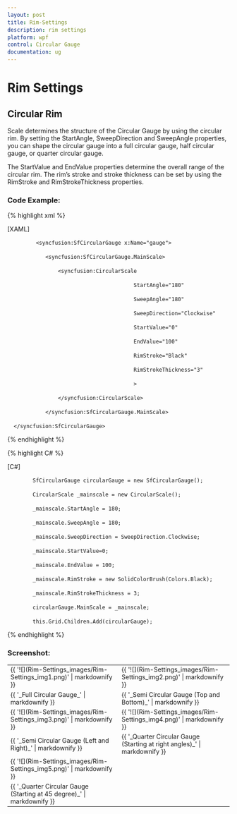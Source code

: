 ```yaml
---
layout: post
title: Rim-Settings
description: rim settings
platform: wpf
control: Circular Gauge
documentation: ug
---
```


# Rim Settings

## Circular Rim

Scale determines the structure of the Circular Gauge by using the circular rim. By setting the StartAngle, SweepDirection and SweepAngle properties, you can shape the circular gauge into a full circular gauge, half circular gauge, or quarter circular gauge.

The StartValue and EndValue properties determine the overall range of the circular rim. The rim’s stroke and stroke thickness can be set by using the RimStroke and RimStrokeThickness properties.

### Code Example:

{% highlight xml %}

[XAML]

             <syncfusion:SfCircularGauge x:Name="gauge">

                <syncfusion:SfCircularGauge.MainScale>

                    <syncfusion:CircularScale 

                                            StartAngle="180" 

                                            SweepAngle="180"

                                            SweepDirection="Clockwise"

                                            StartValue="0" 

                                            EndValue="100"

                                            RimStroke="Black" 

                                            RimStrokeThickness="3"

                                            >

                    </syncfusion:CircularScale>

                </syncfusion:SfCircularGauge.MainScale>

      </syncfusion:SfCircularGauge>

{% endhighlight %}


{% highlight C# %}

[C#]

            SfCircularGauge circularGauge = new SfCircularGauge();

            CircularScale _mainscale = new CircularScale();

            _mainscale.StartAngle = 180;

            _mainscale.SweepAngle = 180;

            _mainscale.SweepDirection = SweepDirection.Clockwise;

            _mainscale.StartValue=0;

            _mainscale.EndValue = 100;

            _mainscale.RimStroke = new SolidColorBrush(Colors.Black);

            _mainscale.RimStrokeThickness = 3;

            circularGauge.MainScale = _mainscale;

            this.Grid.Children.Add(circularGauge);
{% endhighlight %}




### Screenshot:



<table>
<tr>
<td>
{{ '![](Rim-Settings_images/Rim-Settings_img1.png)' | markdownify }}

</td><td>
{{ '![](Rim-Settings_images/Rim-Settings_img2.png)' | markdownify }}

</td></tr>
<tr>
<td>
{{ '_Full Circular Gauge_' | markdownify }}</td><td>
{{ '_Semi Circular Gauge (Top and Bottom)_' | markdownify }}</td></tr>
<tr>
<td>
{{ '![](Rim-Settings_images/Rim-Settings_img3.png)' | markdownify }}

</td><td>
{{ '![](Rim-Settings_images/Rim-Settings_img4.png)' | markdownify }}

</td></tr>
<tr>
<td>
{{ '_Semi Circular Gauge (Left and Right)_' | markdownify }}</td><td>
{{ '_Quarter Circular Gauge (Starting at right angles)_' | markdownify }}</td></tr>
<tr>
<td>
{{ '![](Rim-Settings_images/Rim-Settings_img5.png)' | markdownify }}

</td><td>
</td></tr>
<tr>
<td>
{{ '_Quarter Circular Gauge (Starting at 45 degree)_' | markdownify }}</td><td>
</td></tr>
</table>






